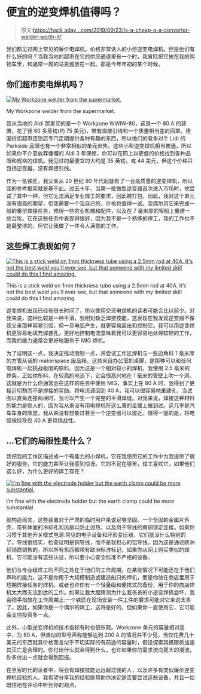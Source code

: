 # 便宜的逆变焊机值得吗？

> 原文:[https://hack aday . com/2019/09/23/is-a-cheap-a-a-converter-welder-worth-it/](https://hackaday.com/2019/09/23/is-a-cheap-inverter-welder-worth-it/)

我们都见过网上常见的廉价电焊机，价格非常诱人的小型逆变电焊机。但是他们有什么好的吗？当我当地的超市在它的供应通道里有一个时，我冒险把它放在我的购物车里，和通常一周的马麦酱放在一起。那是今年年初的某个时候。

## 你们超市卖电焊机吗？

[![My Workzone welder from the supermarket.](../Images/d13a84b19a17aa0d50c9889d66fda6f8.png)](https://hackaday.com/wp-content/uploads/2019/09/workzone-welder-unit.jpg)

My Workzone welder from the supermarket.

我从当地的 Aldi 那里买的是一个 Workzone WWIW-80，这是一个 80 A 的装置，花了我 60 多英镑(约 75 美元)，带有焊接引线和一个质量相当差的面罩。德国折扣超市连锁店专门定期提供各种有趣的东西，所以他们的竞争对手 Lidl 的 Parkside 品牌也有一个非常相似的单元出售。这些小型逆变焊机相当普通，所以如果你不介意放弃慷慨的 Aldi 3 年保修，你可以在网上以更低的价格找到各种品牌和规格的焊机。我见过的最便宜的大约是 35 英镑，或 44 美元，但这个价格只包括逆变器，没有焊接引线。

作为一名铁匠，我父亲从 20 世纪 90 年代起就有了一台高质量的逆变焊机，所以我的参考框架就是基于此。过去十年，当第一批微型逆变器首次进入市场时，他尝试了其中一种，但它无法满足专业焊工的要求，因此被打包。因此，我对这个单元没有很高的期望，但我需要一个我自己的，价格也值得一试。我偶尔用它来完成一般的重型焊接任务，修理一些农业机械和配件，以及在 7 毫米厚的窄船上重建一些台阶。它在这些任务中表现得很好，因为我不是一个熟练的焊工，我的工作也不是最整洁的，但它让我做了一件令人满意的工作。

## 这些焊工表现如何？

[![This is a stick weld on 1mm thickness tube using a 2.5mm rod at 40A. It's not the best weld you'll ever see, but that someone with my limited skill could do this I find amazing. ](../Images/016bb6092500823107abf8756af62678.png)](https://hackaday.com/wp-content/uploads/2019/09/workzone-welder-thin-weld.jpg)

This is a stick weld on 1mm thickness tube using a 2.5mm rod at 40A. It’s not the best weld you’ll ever see, but that someone with my limited skill could do this I find amazing.

逆变焊机出现已经有很长时间了，所以使用交流电焊机的读者可能会比以前少。对我来说，这种比较是一种平滑，我相对缺乏焊接技能，这表现在我发现逆变器不像我父亲那样容易引弧，但一旦电弧产生，就更容易画出和控制它。我可以用逆变焊机更容易地填充焊接孔，更好地控制电流意味着我可以更容易地处理较轻的工作，而我的能力通常会更好地服务于 MIG 焊机。

为了证明这一点，我决定推动限制一点，并尝试工作区焊机与一些边角料 1 毫米厚的方管从我的 makerspace 废品箱。这些来自办公室的桌脚，是那种可以和任何电焊机一起挑战极限的原料。因为这是一个相对较小的焊机，我使用 2.5 毫米的焊条，正如你所料，在较高的电流下，它会很高兴地在 1 毫米的管壁上吹一个洞。这就是为什么你通常会在这样的任务中使用 MIG，事实上在 80 A 时，我得到了更接近切割而不是焊接的奖励。将电流调回到 40 A，我可以很容易地重建孔，当试图以直角连接两块时，我可以产生一个完整的平滑焊缝。对我来说，焊接这种材料的能力是惊人的，因为我从来没有用电焊机在这么薄的金属上做到过。这几乎是汽车车身的厚度，我从来没有想象过甚至一个逆变器可以接近。值得一提的是，将电弧保持在仅 40 A 更具挑战性。

## …它们的局限性是什么？

我把我的工作区描述成一个有能力的小焊机，它在我使用它的工作中为我提供了很好的服务，它的能力甚至让我感到惊讶。它的不足在哪里，焊工喜欢它，如果他们这么好，为什么更好的焊工存在？

[![I'm fine with the electrode holder but the earth clamp could be more substantial.](../Images/cbeea24ba9350d6333772a9dbe916a71.png)](https://hackaday.com/wp-content/uploads/2019/09/workzone-welder-electrodes.jpg)

I’m fine with the electrode holder but the earth clamp could be more substantial.

就构造而言，这些装置对于严肃的临时用户来说足够坚固。一个坚固的金属片外壳，带有体面的冷却孔和风扇以防止过热，以及用于导线的黄铜锁定连接。如果你习惯于其他开关模式电源:常见的电子设备和环形变压器，它们就没什么特别的了。导线很结实，检查证明是铜导线，而不是我担心的铝导线，因为这是通过欧洲经销商销售的，所以所有东西都带有欧洲标准标记。如果你从网上购买类似的焊机，它可能没有这些认证，所以要小心安全标准不严格的设备。

他们与专业级焊工的不同之处在于他们的工作周期，在某些情况下可能还在于他们声称的能力。这不是你用于大规模制造或建造船只的焊机，而是你放在商店里用于短期焊接任务的焊机，或者也许你有一个轻量级和便携式的备份，用于你的商店焊机太大而无法到达的工作。如果让我大胆猜测为什么我爸爸的小逆变焊机会坏，我会把手指放在工作周期上:一个铁匠在现场安装一件工件的要求可能对它来说太多了。因此，如果你是一个偶尔的焊工，这将是好的，但如果你一直使用它，它可能会支付投资多一点。

此外，小型逆变焊机的技术指标有时也很乐观。Workzone 单元的容量相对适中，为 80 A，但类似的型号声称能够达到 200 A 的情况并不少见。当仅花费几十美元的东西就其价格而言似乎不切实际的有前途的容量时，假设探索其极限将加速其灭亡是合理的。你付出什么就会得到什么，也许如果你的需求流向更大的潮流，你多付出一点就会得到回报。

在黑客时代的读者中，将会有焊接技能远远超过我的人，以及许多有类似廉价逆变焊机经验的人。我希望分享我的经验能帮助你决定是否要尝试这些设备，并且一如既往地在评论中听到你的观点。